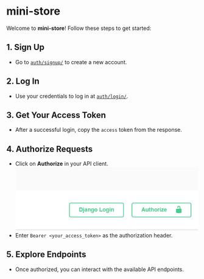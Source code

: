 # mini-store

Welcome to **mini-store**! Follow these steps to get started:

## 1. Sign Up

- Go to [`auth/signup/`](auth/signup/) to create a new account.

## 2. Log In

- Use your credentials to log in at [`auth/login/`](auth/login/).

## 3. Get Your Access Token

- After a successful login, copy the `access` token from the response.

## 4. Authorize Requests

- Click on **Authorize** in your API client.
![alt text](image.png)
- Enter `Bearer <your_access_token>` as the authorization header.

## 5. Explore Endpoints

- Once authorized, you can interact with the available API endpoints.

